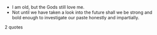  - I am old, but the Gods still love me.
 - Not until we have taken a look into the future shall we be strong and bold enough to investigate our paste honestly and impartially.

2 quotes